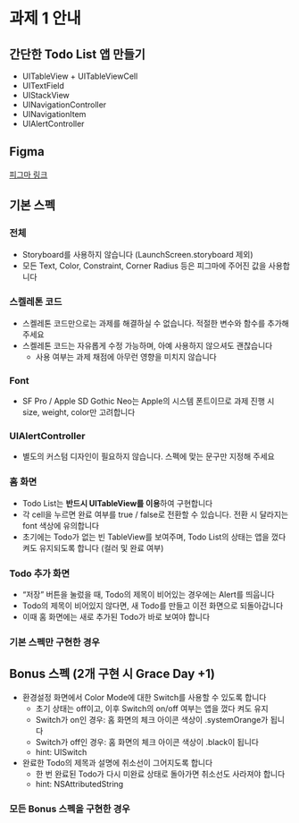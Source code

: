 # 과제 1 안내
## 간단한 Todo List 앱 만들기
- UITableView + UITableViewCell
- UITextField
- UIStackView
- UINavigationController
- UINavigationItem
- UIAlertController

## Figma
[피그마 링크](https://www.figma.com/design/KIqzrz8a5TtwcrhbDkLRHH/iOS-Seminar-(Design)?node-id=44-200)

## 기본 스펙
### 전체
- Storyboard를 사용하지 않습니다 (LaunchScreen.storyboard 제외)
- 모든 Text, Color, Constraint, Corner Radius 등은 피그마에 주어진 값을 사용합니다

### 스켈레톤 코드
- 스켈레톤 코드만으로는 과제를 해결하실 수 없습니다. 적절한 변수와 함수를 추가해 주세요
- 스켈레톤 코드는 자유롭게 수정 가능하며, 아예 사용하지 않으셔도 괜찮습니다
  - 사용 여부는 과제 채점에 아무런 영향을 미치지 않습니다
 
### Font
- SF Pro / Apple SD Gothic Neo는 Apple의 시스템 폰트이므로 과제 진행 시 size, weight, color만 고려합니다

### UIAlertController
- 별도의 커스텀 디자인이 필요하지 않습니다. 스펙에 맞는 문구만 지정해 주세요

### 홈 화면
- Todo List는 **반드시 UITableView를 이용**하여 구현합니다
- 각 cell을 누르면 완료 여부를 true / false로 전환할 수 있습니다. 전환 시 달라지는 font 색상에 유의합니다
- 초기에는 Todo가 없는 빈 TableView를 보여주며, Todo List의 상태는 앱을 껐다 켜도 유지되도록 합니다 (컬러 및 완료 여부)

### Todo 추가 화면
- “저장” 버튼을 눌렀을 때, Todo의 제목이 비어있는 경우에는 Alert를 띄웁니다
- Todo의 제목이 비어있지 않다면, 새 Todo를 만들고 이전 화면으로 되돌아갑니다
- 이때 홈 화면에는 새로 추가된 Todo가 바로 보여야 합니다


### 기본 스펙만 구현한 경우



## Bonus 스펙 (2개 구현 시 Grace Day +1)
- 환경설정 화면에서 Color Mode에 대한 Switch를 사용할 수 있도록 합니다
    - 초기 상태는 off이고, 이후 Switch의 on/off 여부는 앱을 껐다 켜도 유지
    - Switch가 on인 경우: 홈 화면의 체크 아이콘 색상이 .systemOrange가 됩니다
    - Switch가 off인 경우: 홈 화면의 체크 아이콘 색상이 .black이 됩니다
    - hint: UISwitch
- 완료한 Todo의 제목과 설명에 취소선이 그어지도록 합니다
    - 한 번 완료된 Todo가 다시 미완료 상태로 돌아가면 취소선도 사라져야 합니다
    - hint: NSAttributedString

### 모든 Bonus 스펙을 구현한 경우
